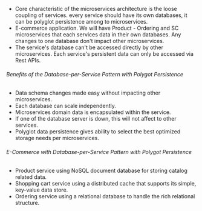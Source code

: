 - Core characteristic of the microservices architecture is the loose coupling of services. every service should have its own databases, it can be polyglot persistence among to microservices.  
- E-commerce application. We will have Product - Ordering and SC microservices that each services data in their own databases. Any changes to one database don't impact other microservices.  
- The service's database can't be accessed directly by other microservices. Each service's persistent data can only be accessed via Rest APIs.
###### Benefits of the Database-per-Service Pattern with Polygot Persistence
- Data schema changes made easy without impacting other microservices.  
- Each database can scale independently.  
- Microservices domain data is encapsulated within the service.  
- If one of the database server is down, this will not affect to other services.  
- Polyglot data persistence gives ability to select the best optimized storage needs per microservices.
###### E-Commerce with Database-per-Service Pattern with Polygot Persistence
- Product service using NoSQL document database for storing catalog related data.  
- Shopping cart service using a distributed cache that supports its simple, key-value data store.  
- Ordering service using a relational database to handle the rich relational structure.